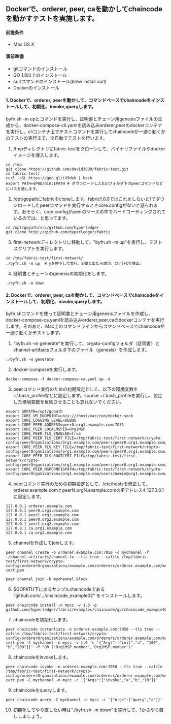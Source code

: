 ## Dockerで、orderer, peer, caを動かしてchaincodeを動かすテストを実施します。

#### 前提条件
- Mac OS X

#### 事前準備
- gitコマンドのインストール
- GO 1.8以上のインストール
- curlコマンドのインストール(brew install curl)
- Dockerのインストール

#### 1. Dockerで、orderer, peerを動かして、コマンドベースでchaincodeをインストールして、初期化、invoke,queryします。

byfn.sh -m upとコマンドを実行し、証明書とチェーン用genesisファイルの生成から、docker-compose-cli.yamlを読み込みorderer,peerのdockerコンテナを実行し、cliコンテナ上でテストコマンドを実行してchaincodeが一通り動くかのテストの実行まで、全自動でテストを行います。

1. /tmpディレクトリにfabric-testをクローンして、バイナリファイルやdockerイメージを導入します。

```
cd /tmp
git clone https://github.com/david3080/fabric-test.git
cd fabric-test/
curl -sSL https://goo.gl/iX9dek | bash
export PATH=$PWD/bin:$PATH # ダウンロードしたbinフォルダ下のpeerコマンドなどにパスを通します。
```

2. /opt/gopathにfabricをcloneします。fabric1.0.0ではこれをしないと1でダウンロードしたpeerコマンドを実行するときcore.configがないと怒られます。おそらく、core.configがpeerのソースの中でハードコーディングされているのでは、と思ってます。

```
cd /opt/gopath/src/github.com/hyperledger
git clone http://github.com/hyperledger/fabric
```

3. first-networkディレクトリに移動して、"byfn.sh -m up"を実行し、テストスクリプトを実行します。

```
cd /tmp/fabric-test/first-network/
./byfn.sh -m up  # yを押下して実行。ENDと出たら成功。Ctrl+Cで脱出。
```

4. 証明書とチェーンのgenesisの初期化をします。

```
./byfn.sh -m down
```

#### 2. Dockerで、orderer, peer, caを動かして、コマンドベースでchaincodeをインストールして、初期化、invoke,queryします。

byfn.shコマンドを使って証明書とチェーン用genesisファイルを作成し、docker-compose-ca.yamlを読み込みorderer,peer,caのdockerコンテナを実行します。そのあと、Mac上のコマンドラインからコマンドベースでchaincodeが一通り動くかテストします。

1. "byfn.sh -m generate"を実行して、crypto-configフォルダ（証明書）とchannel-artifactsフォルダ下のファイル（genesis）を作成します。

```
./byfn.sh -m generate
```

2. docker-composeを実行します。

```
docker-compose -f docker-compose-ca.yaml up -d
```

3. peerコマンド実行のための初期設定として、以下の環境変数を~/.bash_profileなどに設定します。source ~/.bash_profileを実行し、設定した環境変数を反映させることも忘れないでください。

```
export GOPATH=/opt/gopath
export CORE_VM_ENDPOINT=unix:///host/var/run/docker.sock
export CORE_LOGGING_LEVEL=DEBUG
export CORE_PEER_ADDRESS=peer0.org1.example.com:7051
export CORE_PEER_LOCALMSPID=Org1MSP
export CORE_PEER_TLS_ENABLED=true
export CORE_PEER_TLS_CERT_FILE=/tmp/fabric-test/first-network/crypto-config/peerOrganizations/org1.example.com/peers/peer0.org1.example.com/tls/server.crt
export CORE_PEER_TLS_KEY_FILE=/tmp/fabric-test/first-network/crypto-config/peerOrganizations/org1.example.com/peers/peer0.org1.example.com/tls/server.key
export CORE_PEER_TLS_ROOTCERT_FILE=/tmp/fabric-test/first-network/crypto-config/peerOrganizations/org1.example.com/peers/peer0.org1.example.com/tls/ca.crt
export CORE_PEER_MSPCONFIGPATH=/tmp/fabric-test/first-network/crypto-config/peerOrganizations/org1.example.com/users/Admin@org1.example.com/msp
```

4. peerコマンド実行のための初期設定として、/etc/hostsを修正して、orderer.example.comとpeerN.orgN.example.comのIPアドレスを127.0.0.1に設定します。

```
127.0.0.1 orderer.example.com
127.0.0.1 peer0.org1.example.com
127.0.0.1 peer1.org1.example.com
127.0.0.1 peer0.org2.example.com
127.0.0.1 peer1.org2.example.com
127.0.0.1 ca.org1.example.com
127.0.0.1 ca.org2.example.com
```
 
5. channelを作成してjoinします。

```
peer channel create -o orderer.example.com:7050 -c mychannel -f ./channel-artifacts/channel.tx --tls true --cafile /tmp/fabric-test/first-network/crypto-config/ordererOrganizations/example.com/orderers/orderer.example.com/msp/tlscacerts/tlsca.example.com-cert.pem

peer channel join -b mychannel.block
```

6. $GOPATH下にあるサンプルchaincodeである "github.com/.../chaincode_example02" をインストールします。

```
peer chaincode install -n mycc -v 1.0 -p github.com/hyperledger/fabric/examples/chaincode/go/chaincode_example02
```

7. chaincodeを初期化します。

```
peer chaincode instantiate -o orderer.example.com:7050 --tls true --cafile /tmp/fabric-test/first-network/crypto-config/ordererOrganizations/example.com/orderers/orderer.example.com/msp/tlscacerts/tlsca.example.com-cert.pem -C mychannel -n mycc -v 1.0 -c '{"Args":["init","a", "100", "b","200"]}' -P "OR ('Org1MSP.member','Org2MSP.member')"
```

8. chaincodeをinvokeします。

```
peer chaincode invoke -o orderer.example.com:7050 --tls true --cafile /tmp/fabric-test/first-network/crypto-config/ordererOrganizations/example.com/orderers/orderer.example.com/msp/tlscacerts/tlsca.example.com-cert.pem -C mychannel -n mycc -c '{"Args":["invoke","a","b","10"]}'
```

9. chaincodeをqueryします。

```
peer chaincode query -C mychannel -n mycc -c '{"Args":["query","a"]}'
```
 
10. 初期化してやり直したい時は"./byfn.sh -m down"を実行して、1からやり直ししましょう。
